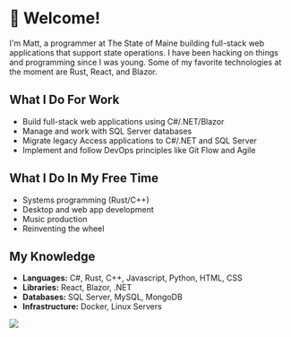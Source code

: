 # 👋 Welcome!

I'm Matt, a programmer at The State of Maine building full-stack web applications that support state operations. I have been hacking on things and programming since I was young. Some of my favorite technologies at the moment are Rust, React, and Blazor.

## What I Do For Work

- Build full-stack web applications using C#/.NET/Blazor
- Manage and work with SQL Server databases
- Migrate legacy Access applications to C#/.NET and SQL Server
- Implement and follow DevOps principles like Git Flow and Agile

## What I Do In My Free Time

- Systems programming (Rust/C++)
- Desktop and web app development
- Music production
- Reinventing the wheel

## My Knowledge

- **Languages:** C#, Rust, C++, Javascript, Python, HTML, CSS
- **Libraries:** React, Blazor, .NET
- **Databases:** SQL Server, MySQL, MongoDB
- **Infrastructure:** Docker, Linux Servers

![](http://github-profile-summary-cards.vercel.app/api/cards/profile-details?username=matthewgallant&theme=solarized_dark)
